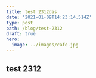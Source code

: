 ```yaml
---
title: test 2312das
date: '2021-01-09T14:23:14.514Z'
type: post
path: /blog/test-2312
draft: true
hero:
  image: ../images/cafe.jpg
---
```

## test 2312 